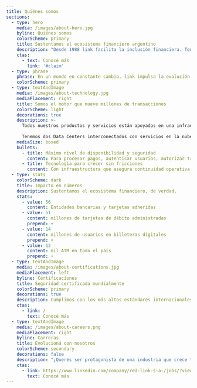 ```yaml
---
title: Quiénes somos
sections:
  - type: hero
    media: /images/about-hero.jpg
    byline: Quiénes somos
    colorScheme: primary
    title: Sustentamos el ecosistema financiero argentino
    description: "Desde 1988 link facilita la inclusión financiera. Tenemos un propósito claro: impulsar la evolución del ecosistema financiero argentino a través nuestras soluciones."
    ctas:
      - text: Conocé más
        link: '#claim'
  - type: phrase
    phrase: En un mundo en constante cambio, link impulsa la evolución financiera con soluciones seguras y escalables.
    colorScheme: primary
  - type: textAndImage
    media: /images/about-technology.jpg
    mediaPlacement: right
    title: Somos el motor que mueve millones de transacciones
    colorScheme: light
    decorations: true
    description: >-
      Todos nuestros productos y servicios están apoyados en una infraestructura que garantiza escalabilidad, flexibilidad y máxima seguridad.
      
      Tenemos dos Data Centers interconectados con servicios en la nube, asegurando un alto rendimiento sin interrupciones, las 24h
    mediaSize: boxed
    bullets:
      - title: Máximo nivel de disponibilidad y seguridad
        content: Para procesar pagos, autenticar usuarios, autorizar transacciones y conectar distintos canales de manera eficiente.
      - title: Tecnología para crecer sin fricciones
        content: Con infraestructura que asegura continuidad operativa y un servicio ininterrumpido.
  - type: stats
    colorScheme: dark
    title: Impacto en números
    description: Sustentamos el ecosistema financiero, de verdad.
    stats:
      - value: 56
        content: Entidades bancarias y tarjetas adheridas
      - value: 51
        content: millones de tarjetas de débito administradas
        prepend: +
      - value: 14
        content: millones de usuarios en billeteras digitales
        prepend: +
      - value: 12
        content: mil ATM en todo el país
        prepend: +
  - type: textAndImage
    media: /images/about-certifications.jpg
    mediaPlacement: left
    byline: Certificaciones
    title: Seguridad certificada mundialmente
    colorScheme: primary
    decorations: true
    description: Cumplimos con los más altos estándares internacionales para proteger cada transacción de extremo a extremo.
    ctas:
      - link: /
        text: Conocé más
  - type: textAndImage
    media: /images/about-careers.png
    mediaPlacement: right
    byline: Carreras
    title: Evolucioná con nosotros
    colorScheme: secondary
    decorations: false
    description: "¿Querés ser protagonista de una industria que crece todos los días? Sumate al #equipolink."
    ctas:
      - link: https://www.linkedin.com/company/red-link-s-a-/jobs/?viewAsMember=true
        text: Conocé más
---
```

